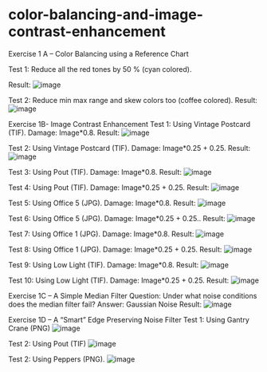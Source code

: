 # color-balancing-and-image-contrast-enhancement

Exercise 1 A – Color Balancing using a Reference Chart

Test 1:  Reduce all the red tones by 50 % (cyan colored).

Result:	
![image](https://user-images.githubusercontent.com/69174836/151276947-072705e3-894c-4def-a250-8732940ea81b.png)
 

Test 2:  Reduce min max range and skew colors too (coffee colored).
Result:
 ![image](https://user-images.githubusercontent.com/69174836/151276965-c2c53845-ce89-4faa-8ce9-3e9dd3e3441f.png)


Exercise 1B- Image Contrast Enhancement
Test 1: Using Vintage Postcard (TIF). Damage: Image*0.8.
Result:
![image](https://user-images.githubusercontent.com/69174836/151276995-51ef7751-5b03-4c23-aac5-c7fb2bc88a80.png)


Test 2: Using Vintage Postcard (TIF). Damage: Image*0.25 + 0.25.
Result:
 ![image](https://user-images.githubusercontent.com/69174836/151277059-9219b29f-dafa-4656-802c-95340bf0cfb0.png)


Test 3: Using Pout (TIF). Damage: Image*0.8.
Result:
 ![image](https://user-images.githubusercontent.com/69174836/151277100-97c55954-8128-4097-b75a-1a89af1d5964.png)


Test 4: Using Pout (TIF). Damage: Image*0.25 + 0.25.
Result:
 ![image](https://user-images.githubusercontent.com/69174836/151277161-b0340e89-ebee-4d2d-84fd-f73a0f5348f5.png)



Test 5: Using Office 5 (JPG). Damage: Image*0.8.
Result:
 ![image](https://user-images.githubusercontent.com/69174836/151277180-b84f572f-50aa-4df8-8f8c-87c9ea5a7b36.png)


Test 6: Using Office 5 (JPG). Damage: Image*0.25 + 0.25..
Result:
 ![image](https://user-images.githubusercontent.com/69174836/151277198-5314156a-4d03-4343-a954-1e3e3e3a75ee.png)


Test 7: Using Office 1 (JPG). Damage: Image*0.8.
Result:
 ![image](https://user-images.githubusercontent.com/69174836/151277220-ae6b3c7c-caaf-4986-b98e-0693efd04eee.png)


Test 8: Using Office 1 (JPG). Damage: Image*0.25 + 0.25.
Result:
 ![image](https://user-images.githubusercontent.com/69174836/151277241-6fccdadc-da22-42f8-9dc5-399c12e5c2bc.png)


Test 9: Using Low Light (TIF). Damage: Image*0.8.
Result:
![image](https://user-images.githubusercontent.com/69174836/151277277-385b819c-4b86-4177-b43a-0f1b23c40513.png)
 

Test 10: Using Low Light (TIF). Damage: Image*0.25 + 0.25.
Result:
 ![image](https://user-images.githubusercontent.com/69174836/151277313-0bb5b480-f6b0-455e-934d-4f2cfe76ffc5.png)


Exercise 1C – A Simple Median Filter
Question: Under what noise conditions does the median filter fail?
Answer: Gaussian Noise
Result:
 ![image](https://user-images.githubusercontent.com/69174836/151277370-831e7d00-0aa6-4d83-a2cc-e328a82d7a3f.png)


Exercise 1D – A “Smart” Edge Preserving Noise Filter
Test 1: Using Gantry Crane (PNG)
![image](https://user-images.githubusercontent.com/69174836/151277416-3ab64b80-5b3e-4751-980d-d14de43c94a8.png)

 
Test 2: Using Pout (TIF)
 ![image](https://user-images.githubusercontent.com/69174836/151277433-b974554a-5fa1-47e5-a21e-934cf94bf8dc.png)


Test 2: Using Peppers (PNG).
 ![image](https://user-images.githubusercontent.com/69174836/151277454-4ad153d3-68c7-473a-9881-c7137d48020d.png)

